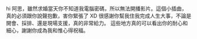 hi 阿思，雖然求婚當天你不知道我電腦密碼，所以無法開播影片。這個小插曲，真的必須跟你說聲抱歉，害你緊張了 XD
很感謝你幫我住我完成人生大事，不論是開會、採排、還是現場支援，真的非常給力。
這些地方真的可以看出你的耐心和細心，謝謝你成為我和惟心得祝福。

